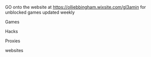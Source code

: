 GO onto the website at https://olliebbingham.wixsite.com/gl3amin for unblocked games updated weekly

Games 



Hacks 


Proxies 


websites
